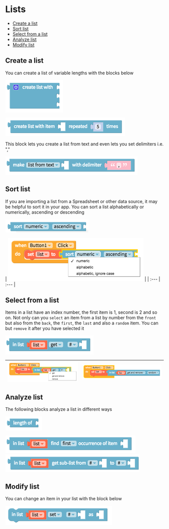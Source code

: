 # Lists

* [Create a list](lists.md#create-a-list)
* [Sort list](lists.md#sort-list)
* [Select from a list](lists.md#select-from-a-list)
* [Analyze list](lists.md#analyze-list)
* [Modify list](lists.md#modify-list)

## Create a list

You can create a list of variable lengths with the blocks below

![](../../../.gitbook/assets/blocks-lists-fig-2.png)

![](../../../.gitbook/assets/blocks-lists-fig-3.png)

This block lets you create a list from text and even lets you set delimiters i.e. ","

![](../../../.gitbook/assets/blocks-lists-fig-8.png)

## Sort list

If you are importing a list from a Spreadsheet or other data source, it may be helpful to sort it in your app. You can sort a list alphabetically or numerically, ascending or descending

![](../../../.gitbook/assets/blocks-lists-fig-9.png)

| ![](../../../.gitbook/assets/blocks-lists-fig-10.png) |
| :--- | :--- |


## Select from a list

Items in a list have an index number, the first item is 1, second is 2 and so on. Not only can you `select` an item from a list by number from the `front` but also from the `back`, the `first`, the `last` and also a `random` item. You can but `remove` it after you have selected it

![](../../../.gitbook/assets/blocks-lists-fig-5.png)

| ![](../../../.gitbook/assets/blocks-lists-fig-12.png) | ![](../../../.gitbook/assets/blocks-lists-fig-13.png) |
| :--- | :--- |


## Analyze list

The following blocks analyze a list in different ways

![](../../../.gitbook/assets/blocks-lists-fig-4.png)

![](../../../.gitbook/assets/blocks-lists-fig-1.png)![](../../../.gitbook/assets/blocks-lists-fig-7.png)

## Modify list

You can change an item in your list with the block below

![](../../../.gitbook/assets/blocks-lists-fig-6.png)

